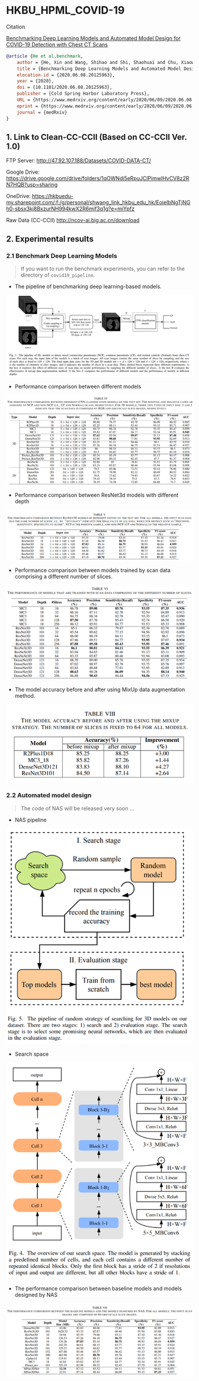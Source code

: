# HKBU_HPML_COVID-19

Citation

[Benchmarking Deep Learning Models and Automated Model Design for COVID-19 Detection with Chest CT Scans](https://www.medrxiv.org/content/10.1101/2020.06.08.20125963v1)

```bib
@article {He et al.benchmark,
	author = {He, Xin and Wang, Shihao and Shi, Shaohuai and Chu, Xiaowen and Tang, Jiangping and Liu, Xin and Yan, Chenggang and Zhang, Jiyong and Ding, Guiguang},
	title = {Benchmarking Deep Learning Models and Automated Model Design for COVID-19 Detection with Chest CT Scans},
	elocation-id = {2020.06.08.20125963},
	year = {2020},
	doi = {10.1101/2020.06.08.20125963},
	publisher = {Cold Spring Harbor Laboratory Press},
	URL = {https://www.medrxiv.org/content/early/2020/06/09/2020.06.08.20125963},
	eprint = {https://www.medrxiv.org/content/early/2020/06/09/2020.06.08.20125963.full.pdf},
	journal = {medRxiv}
}

```

## 1. Link to Clean-CC-CCII (Based on CC-CCII Ver. 1.0)
FTP Server: http://47.92.107.188/Datasets/COVID-DATA-CT/

Google Drive: https://drive.google.com/drive/folders/1qOWNdi5eRpuJClPimwIHvCV8z2RN7HQB?usp=sharing

OneDrive: https://hkbuedu-my.sharepoint.com/:f:/g/personal/shwang_link_hkbu_edu_hk/EoieIbNgTjNGh0-sbsx3kj8BxzurNH994kwX2R6mjf3q1g?e=miYpfz

Raw Data (CC-CCII) http://ncov-ai.big.ac.cn/download


## 2. Experimental results

### 2.1 Benchmark Deep Learning Models

> If you want to run the benchmark experiments, you can refer to the directory of `covid19_pipeline`.

- The pipeline of benchmarking deep learning-based models.

![pipeline](./images/pipeline.png)

- Performance comparison between different models

![model_perf](./images/model_perf.png)


- Performance comparison between ResNet3d models with different depth

![model_depth](./images/model_depth.png)



- Performance comparison between models trained by scan data comprising a different number of slices.

![mdoel_slice](./images/mdoel_slice.png)



- The model accuracy before and after using MixUp data augmentation method.

![model_mixup](./images/model_mixup.png)


### 2.2 Automated model design

> The code of NAS will be released very soon ...

- NAS pipeline

![NAS pipeline](./images/nas_pipeline.png)

- Search space

![Search space](./images/search_space.png)

- The performance comparison between baseline models and models designed by NAS


![nas_vs_manual](./images/nas_vs_manual.png)


